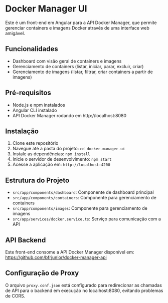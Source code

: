 # Docker Manager UI

Este é um front-end em Angular para a API Docker Manager, que permite gerenciar containers e imagens Docker através de uma interface web amigável.

## Funcionalidades

- Dashboard com visão geral de containers e imagens
- Gerenciamento de containers (listar, iniciar, parar, excluir, criar)
- Gerenciamento de imagens (listar, filtrar, criar containers a partir de imagens)

## Pré-requisitos

- Node.js e npm instalados
- Angular CLI instalado
- API Docker Manager rodando em http://localhost:8080

## Instalação

1. Clone este repositório
2. Navegue até a pasta do projeto: `cd docker-manager-ui`
3. Instale as dependências: `npm install`
4. Inicie o servidor de desenvolvimento: `npm start`
5. Acesse a aplicação em: `http://localhost:4200`

## Estrutura do Projeto

- `src/app/components/dashboard`: Componente de dashboard principal
- `src/app/components/containers`: Componente para gerenciamento de containers
- `src/app/components/images`: Componente para gerenciamento de imagens
- `src/app/services/docker.service.ts`: Serviço para comunicação com a API

## API Backend

Este front-end consome a API Docker Manager disponível em: https://github.com/bfrjunior/docker-manager-api

## Configuração de Proxy

O arquivo `proxy.conf.json` está configurado para redirecionar as chamadas de API para o backend em execução no localhost:8080, evitando problemas de CORS.